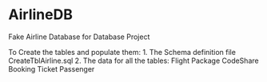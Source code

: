 # AirlineDB
Fake Airline Database for Database Project 

To Create the tables and populate them:
    1. The Schema definition file CreateTblAirline.sql
    2. The data for all the tables:
        Flight
        Package
        CodeShare
        Booking
        Ticket
        Passenger
